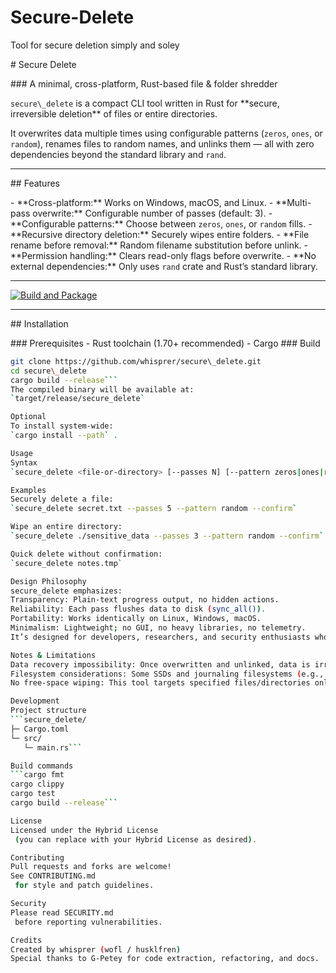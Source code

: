 # Secure-Delete
Tool for secure deletion simply and soley


\# Secure Delete

\### A minimal, cross-platform, Rust-based file \& folder shredder

`secure\_delete` is a compact CLI tool written in Rust for \*\*secure, irreversible deletion\*\* of files or entire directories.  

It overwrites data multiple times using configurable patterns (`zeros`, `ones`, or `random`), renames files to random names, and unlinks them — all with zero dependencies beyond the standard library and `rand`.


---


\## Features

\- \*\*Cross-platform:\*\* Works on Windows, macOS, and Linux.
\- \*\*Multi-pass overwrite:\*\* Configurable number of passes (default: 3).
\- \*\*Configurable patterns:\*\* Choose between `zeros`, `ones`, or `random` fills.
\- \*\*Recursive directory deletion:\*\* Securely wipes entire folders.
\- \*\*File rename before removal:\*\* Random filename substitution before unlink.
\- \*\*Permission handling:\*\* Clears read-only flags before overwrite.
\- \*\*No external dependencies:\*\* Only uses `rand` crate and Rust’s standard library.

---

[![Build and Package](https://github.com/whisprer-specops/Secure-Delete/actions/workflows/rust-release.yml/badge.svg)](https://github.com/whisprer-specops/Secure-Delete/actions/workflows/rust-release.yml)

---

\## Installation

\### Prerequisites
\- Rust toolchain (1.70+ recommended)
\- Cargo
\### Build

```bash
git clone https://github.com/whisprer/secure\_delete.git
cd secure\_delete
cargo build --release```
The compiled binary will be available at:
`target/release/secure_delete`

Optional
To install system-wide:
`cargo install --path` .

Usage
Syntax
`secure_delete <file-or-directory> [--passes N] [--pattern zeros|ones|random] [--confirm]`

Examples
Securely delete a file:
`secure_delete secret.txt --passes 5 --pattern random --confirm`

Wipe an entire directory:
`secure_delete ./sensitive_data --passes 3 --pattern random --confirm`

Quick delete without confirmation:
`secure_delete notes.tmp`

Design Philosophy
secure_delete emphasizes:
Transparency: Plain-text progress output, no hidden actions.
Reliability: Each pass flushes data to disk (sync_all()).
Portability: Works identically on Linux, Windows, macOS.
Minimalism: Lightweight; no GUI, no heavy libraries, no telemetry.
It’s designed for developers, researchers, and security enthusiasts who prefer a trustworthy open-source erasure tool without the bloat.

Notes & Limitations
Data recovery impossibility: Once overwritten and unlinked, data is irretrievable by normal means — use with extreme caution.
Filesystem considerations: Some SSDs and journaling filesystems (e.g., Btrfs, APFS, NTFS) may still retain blocks due to wear-leveling or copy-on-write mechanics. Physical destruction is required for absolute sanitization.
No free-space wiping: This tool targets specified files/directories only.

Development
Project structure
```secure_delete/
├─ Cargo.toml
└─ src/
   └─ main.rs```

Build commands
```cargo fmt
cargo clippy
cargo test
cargo build --release```

License
Licensed under the Hybrid License
 (you can replace with your Hybrid License as desired).

Contributing
Pull requests and forks are welcome!
See CONTRIBUTING.md
 for style and patch guidelines.

Security
Please read SECURITY.md
 before reporting vulnerabilities.

Credits
Created by whisprer (wofl / husklfren)
Special thanks to G-Petey for code extraction, refactoring, and docs.

